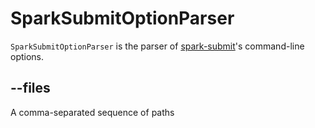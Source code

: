 # SparkSubmitOptionParser

`SparkSubmitOptionParser` is the parser of [spark-submit](index.md)'s command-line options.

## <span id="FILES"> --files

A comma-separated sequence of paths

<!---
## Review Me

## Others

.`spark-submit` Command-Line Options
[cols="1,2",options="header",width="100%"]
|===
| Command-Line Option | Description
| `--archives` |
| `--class` | The main class to run (as `mainClass` internal attribute).
| `--conf [prop=value]` or `-c [prop=value]` | All ``=``-separated values end up in `conf` potentially overriding existing settings. Order on command-line matters.
| `--deploy-mode`| `deployMode` internal property
| `--driver-class-path`| `spark.driver.extraClassPath` in `conf` -- the driver class path
| `--driver-cores`|
| `--driver-java-options`| `spark.driver.extraJavaOptions` in `conf` -- the driver VM options
| `--driver-library-path`| `spark.driver.extraLibraryPath` in `conf` -- the driver native library path
| `--driver-memory` | `spark.driver.memory` in `conf`
| `--exclude-packages` |
| `--executor-cores` |
| `--executor-memory` |
| `--files` |
| `--help` or `-h` | The option is added to `sparkArgs`
| `--jars` |
| `--keytab` |
| `--kill` | The option and a value are added to `sparkArgs`
| `--master` | `master` internal property
| `--name` |
| `--num-executors` |
| `--packages` |
| `--principal` |
| `--properties-file [FILE]` | `propertiesFile` internal property. Refer to spark-submit/index.md#properties-file[Custom Spark Properties File -- `--properties-file` command-line option].
| `--proxy-user` |
| `--py-files` |
| `--queue` |
| `--repositories` |
| `--status` | The option and a value are added to `sparkArgs`
| `--supervise` |
| `--total-executor-cores` |
| `--usage-error` | The option is added to `sparkArgs`
| `--verbose` or `-v` |
| `--version` | The option is added to `sparkArgs`
|===

=== [[callbacks]] SparkSubmitOptionParser Callbacks

`SparkSubmitOptionParser` is supposed to be overriden for the following capabilities (as callbacks).

.Callbacks
[cols="1,3",options="header",width="100%"]
|===
| Callback | Description
| `handle` | Executed when an option with an argument is parsed.
| `handleUnknown` | Executed when an unrecognized option is parsed.
| `handleExtraArgs` | Executed for the command-line arguments that `handle` and `handleUnknown` callbacks have not processed.
|===

`SparkSubmitOptionParser` belongs to `org.apache.spark.launcher` Scala package and `spark-launcher` Maven/sbt module.

NOTE: `org.apache.spark.launcher.SparkSubmitArgumentsParser` is a custom `SparkSubmitOptionParser`.

=== [[parse]] Parsing Command-Line Arguments -- `parse` Method

[source, scala]
----
final void parse(List<String> args)
----

`parse` parses a list of command-line arguments.

`parse` calls `handle` callback whenever it finds a known command-line option or a switch (a command-line option with no parameter). It calls `handleUnknown` callback for unrecognized command-line options.

`parse` keeps processing command-line arguments until `handle` or `handleUnknown` callback return `false` or all command-line arguments have been consumed.

Ultimately, `parse` calls `handleExtraArgs` callback.
-->
